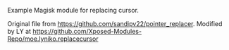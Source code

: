 Example Magisk module for replacing cursor.

Original file from <https://github.com/sandipv22/pointer_replacer>. Modified by LY at <https://github.com/Xposed-Modules-Repo/moe.lyniko.replacecursor>
